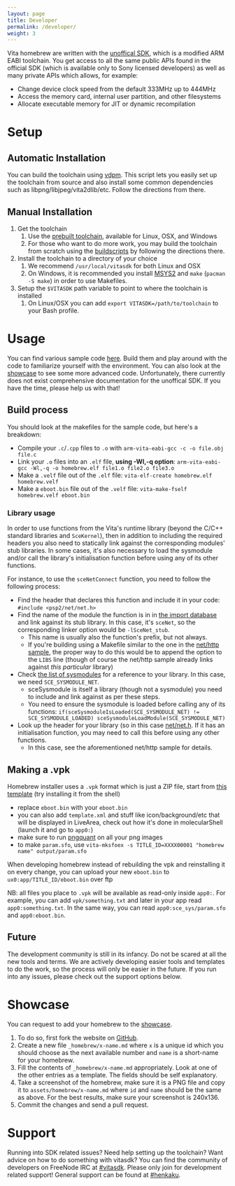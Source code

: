```yaml
---
layout: page
title: Developer
permalink: /developer/
weight: 3
---
```


Vita homebrew are written with the [unoffical SDK](https://github.com/vitasdk), which is a modified ARM EABI toolchain. You get access to all the same public APIs found in the official SDK (which is available only to Sony licensed developers) as well as many private APIs which allows, for example:

* Change device clock speed from the default 333MHz up to 444MHz
* Access the memory card, internal user partition, and other filesystems
* Allocate executable memory for JIT or dynamic recompilation

Setup
===============================================================================

## Automatic Installation

You can build the toolchain using [vdpm](https://github.com/vitadev/vdpm). This script lets you easily set up the toolchain from source and also install some common dependencies such as libpng/libjpeg/vita2dlib/etc. Follow the directions from there.

## Manual Installation

1. Get the toolchain
   1. Use the [prebuilt toolchain](https://goo.gl/QpX5zM), available for Linux, OSX, and Windows
   3. For those who want to do more work, you may build the toolchain from scratch using the [buildscripts](https://github.com/vitasdk/buildscripts) by following the directions there.
2. Install the toolchain to a directory of your choice
   1. We recommend `/usr/local/vitasdk` for both Linux and OSX
   2. On Windows, it is recommended you install [MSYS2](https://msys2.github.io/) and `make` (`pacman -S make`) in order to use Makefiles.
3. Setup the `$VITASDK` path variable to point to where the toolchain is installed
   1. On Linux/OSX you can add `export VITASDK=/path/to/toolchain` to your Bash profile.

Usage
===============================================================================
You can find various sample code [here](https://github.com/vitasdk/samples). Build them and play around with the code to familiarize yourself with the environment. You can also look at the [showcase](/showcase/) to see some more advanced code. Unfortunately, there currently does not exist comprehensive documentation for the unoffical SDK. If you have the time, please help us with that!

## Build process

You should look at the makefiles for the sample code, but here's a breakdown:

* Compile your `.c`/`.cpp` files to `.o` with `arm-vita-eabi-gcc -c -o file.obj file.c`
* Link your `.o` files into an `.elf` file, **using -Wl,-q option**: `arm-vita-eabi-gcc -Wl,-q -o homebrew.elf file1.o file2.o file3.o`
* Make a `.velf` file out of the `.elf` file: `vita-elf-create homebrew.elf homebrew.velf`
* Make a `eboot.bin` file out of the `.velf` file: `vita-make-fself homebrew.velf eboot.bin`

### Library usage

In order to use functions from the Vita's runtime library (beyond the C/C++ standard libraries and `SceKernel`), then in addition to including the required headers you also need to statically link against the corresponding modules' stub libraries. In some cases, it's also necessary to load the sysmodule and/or call the library's initialisation function before using any of its other functions.

For instance, to use the `sceNetConnect` function, you need to follow the following process:

* Find the header that declares this function and include it in your code: `#include <psp2/net/net.h>`
* Find the name of the module the function is in in [the import database](https://github.com/vitasdk/vita-headers/blob/master/db.json) and link against its stub library. In this case, it's `sceNet`, so the corresponding linker option would be `-lSceNet_stub`.
   * This name is usually also the function's prefix, but not always.
   * If you're building using a Makefile similar to the one in the [net/http sample](https://github.com/vitasdk/samples/blob/master/net/http/Makefile), the proper way to do this would be to append the option to the `LIBS` line (though of course the net/http sample already links against *this particular* library)
* Check [the list of sysmodules](https://github.com/vitasdk/vita-headers/blob/master/include/psp2/sysmodule.h) for a reference to your library. In this case, we need `SCE_SYSMODULE_NET`.
   * sceSysmodule is itself a library (though not a sysmodule) you need to include and link against as per these steps.
   * You need to ensure the sysmodule is loaded before calling any of its functions: `if(sceSysmoduleIsLoaded(SCE_SYSMODULE_NET) != SCE_SYSMODULE_LOADED) sceSysmoduleLoadModule(SCE_SYSMODULE_NET)`
* Look up the header for your library (so in this case [net/net.h](https://github.com/vitasdk/vita-headers/blob/master/include/psp2/net/net.h). If it has an initialisation function, you may need to call this before using any other functions.
   * In this case, see the aforementioned net/http sample for details.

## Making a .vpk

Homebrew installer uses a `.vpk` format which is just a ZIP file, start from [this template](https://github.com/xyzz/Vita_Doom/releases/download/1.0/vitadoom.vpk) (try installing it from the shell)
* replace `eboot.bin` with your `eboot.bin`
* you can also add `template.xml` and stuff like icon/background/etc that will be displayed in LiveArea, check out how it's done in molecularShell (launch it and go to `app0:`)
* make sure to run [pngquant](https://pngquant.org/) on all your png images
* to make `param.sfo`, use `vita-mksfoex -s TITLE_ID=XXXX00001 "homebrew name" output/param.sfo`

When developing homebrew instead of rebuilding the vpk and reinstalling it on every change, you can upload your new `eboot.bin` to `ux0:app/TITLE_ID/eboot.bin` over ftp

NB: all files you place to `.vpk` will be available as read-only inside `app0:`. For example, you can add `vpk/something.txt` and later in your app read `app0:something.txt`. In the same way, you can read `app0:sce_sys/param.sfo` and `app0:eboot.bin`.

## Future

The development community is still in its infancy. Do not be scared at all the new tools and terms. We are actively developing easier tools and templates to do the work, so the process will only be easier in the future. If you run into any issues, please check out the support options below.

Showcase
===============================================================================
You can request to add your homebrew to the [showcase](/showcase/).

1. To do so, first fork the website on [GitHub](https://github.com/henkaku/henkaku.github.io).
2. Create a new file `_homebrew/x-name.md` where `x` is a unique id which you should choose as the next available number and `name` is a short-name for your homebrew.
3. Fill the contents of `_homebrew/x-name.md` appropriately. Look at one of the other entries as a template. The fields should be self explanatory.
4. Take a screenshot of the homebrew, make sure it is a PNG file and copy it to `assets/homebrew/x-name.md` where `id` and `name` should be the same as above. For the best results, make sure your screenshot is 240x136.
5. Commit the changes and send a pull request.

Support
===============================================================================
Running into SDK related issues? Need help setting up the toolchain? Want advice on how to do something with vitasdk? You can find the community of developers on FreeNode IRC at [#vitasdk](irc://chat.freenode.net/vitasdk). Please only join for development related support! General support can be found at [#henkaku](irc://chat.freenode.net/henkaku).
